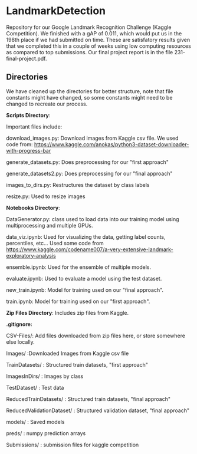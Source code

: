 # LandmarkDetection

Repository for our Google Landmark Recognition Challenge (Kaggle Competition). We finished with a gAP of 0.011, which would put us in the 198th place if we had submitted on time. These are satisfatory results given that we completed this in a couple of weeks using low computing resources as compared to top submissions. Our final project report is in the file 231-final-project.pdf.

## Directories

We have cleaned up the directories for better structure, note that file constants might have changed, so some constants might need to be changed to recreate our process. 

**Scripts Directory**: 

Important files include:

download_images.py: Download images from Kaggle csv file. We used code from: https://www.kaggle.com/anokas/python3-dataset-downloader-with-progress-bar

generate_datasets.py: Does preprocessing for our "first approach"

generate_datasets2.py: Does preprocessing for our "final approach"

images_to_dirs.py: Restructures the dataset by class labels

resize.py: Used to resize images

**Notebooks Directory**: 

DataGenerator.py: class used to load data into our training model using multiprocessing and multiple GPUs. 

data_viz.ipynb: Used for visualizing the data, getting label counts, percentiles, etc... Used some code from https://www.kaggle.com/codename007/a-very-extensive-landmark-exploratory-analysis

ensemble.ipynb: Used for the ensemble of multiple models.

evaluate.ipynb: Used to evaluate a model using the test dataset. 

new_train.ipynb: Model for training used on our "final approach".

train.ipynb: Model for training used on our "first approach".

**Zip Files Directory**: Includes zip files from Kaggle. 

**.gitignore:**

CSV-Files/: Add files downloaded from zip files here, or store somewhere else locally.

Images/ :Downloaded Images from Kaggle csv file

TrainDatasets/ : Structured train datasets, "first approach"

ImagesInDirs/ : Images by class

TestDataset/ : Test data

ReducedTrainDatasets/ : Structured train datasets, "final approach"

ReducedValidationDataset/ : Structured validation dataset, "final approach"

models/ : Saved models 

preds/ : numpy prediction arrays

Submissions/ : submission files for kaggle competition
